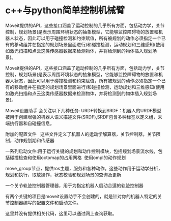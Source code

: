 # c++与python简单控制机械臂

Moveit提供的API，这些接口涵盖了运动控制的几乎所有方面，包括动力学，关节控制，规划场景(是表示周围环境状态的抽象模型，它能够监控障碍物的放置和机器人状态，因此可以用于碰撞检测和约束赋值，所有被规划的动作必须指定一个已有的移动组并在指定的规划场景里面进行)和碰撞检测，运动规划和三维感知(使用如激光扫描和点云这类传感器数据来检测物体，并将检测到的物体插入规划场景)。

Moveit提供的API，这些接口涵盖了运动控制的几乎所有方面，包括动力学，关节控制，规划场景(是表示周围环境状态的抽象模型，它能够监控障碍物的放置和机器人状态，因此可以用于碰撞检测和约束赋值，所有被规划的动作必须指定一个已有的移动组并在指定的规划场景里面进行)和碰撞检测，运动规划和三维感知(使用如激光扫描和点云这类传感器数据来检测物体，并将检测到的物体插入规划场景)。

Moveit设置助手 会关注以下几种任务:
URDF转换到SRDF：机器人的URDF模型被用于创建增强的机器人语义描述文件(SRDF),SRDF包含多种标签以定义组，末端执行器和自碰撞信息。

附加的配置文件   这些文件定义了机器人的运动学解算器，关节控制器，关节限制，动作规划期和传感器

一系列启动文件:用于运行关键的规划和动作控制模块，包括规划场景流水线，包括碰撞检查和使用octomap的占用网格  使用ompl的动作规划

move_group节点，提供ros主题，服务和各种动作。这些动作用于运动学分析，规划和执行，取放操作，状态校验和规划场景的查询及更新

一个关节轨迹控制器管理器，用于为指定机器人启动合适的轨迹控制器

有两个关键的项目是moveit设置助手不会创建的，就是针对你的机器人特定的关节控制器编写的配置文件和启动文件。

这里并没有提供相关代码，这里可以通过网上查询获取。